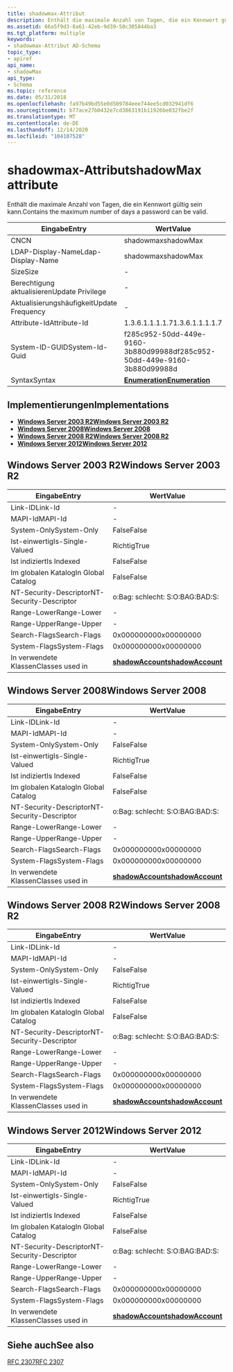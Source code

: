 ```yaml
---
title: shadowmax-Attribut
description: Enthält die maximale Anzahl von Tagen, die ein Kennwort gültig sein kann.
ms.assetid: 66a5f9d3-8a61-42eb-9d39-50c305844ba3
ms.tgt_platform: multiple
keywords:
- shadowmax-Attribut AD-Schema
topic_type:
- apiref
api_name:
- shadowMax
api_type:
- Schema
ms.topic: reference
ms.date: 05/31/2018
ms.openlocfilehash: fa97b49bd55e0d509784eee744ee5cd032941df6
ms.sourcegitcommit: b77ace27b0432e7cd3863191b11926be032fbe2f
ms.translationtype: MT
ms.contentlocale: de-DE
ms.lasthandoff: 12/14/2020
ms.locfileid: "104107528"
---
```

# <a name="shadowmax-attribute"></a><span data-ttu-id="508c7-104">shadowmax-Attribut</span><span class="sxs-lookup"><span data-stu-id="508c7-104">shadowMax attribute</span></span>

<span data-ttu-id="508c7-105">Enthält die maximale Anzahl von Tagen, die ein Kennwort gültig sein kann.</span><span class="sxs-lookup"><span data-stu-id="508c7-105">Contains the maximum number of days a password can be valid.</span></span>



| <span data-ttu-id="508c7-106">Eingabe</span><span class="sxs-lookup"><span data-stu-id="508c7-106">Entry</span></span> | <span data-ttu-id="508c7-107">Wert</span><span class="sxs-lookup"><span data-stu-id="508c7-107">Value</span></span> |
|-------------------|--------------------------------------|
| <span data-ttu-id="508c7-108">CN</span><span class="sxs-lookup"><span data-stu-id="508c7-108">CN</span></span>                | <span data-ttu-id="508c7-109">shadowmax</span><span class="sxs-lookup"><span data-stu-id="508c7-109">shadowMax</span></span>                            |
| <span data-ttu-id="508c7-110">LDAP-Display-Name</span><span class="sxs-lookup"><span data-stu-id="508c7-110">Ldap-Display-Name</span></span> | <span data-ttu-id="508c7-111">shadowmax</span><span class="sxs-lookup"><span data-stu-id="508c7-111">shadowMax</span></span>                            |
| <span data-ttu-id="508c7-112">Size</span><span class="sxs-lookup"><span data-stu-id="508c7-112">Size</span></span>              | \-                                   |
| <span data-ttu-id="508c7-113">Berechtigung aktualisieren</span><span class="sxs-lookup"><span data-stu-id="508c7-113">Update Privilege</span></span>  | \-                                   |
| <span data-ttu-id="508c7-114">Aktualisierungshäufigkeit</span><span class="sxs-lookup"><span data-stu-id="508c7-114">Update Frequency</span></span>  | \-                                   |
| <span data-ttu-id="508c7-115">Attribute-Id</span><span class="sxs-lookup"><span data-stu-id="508c7-115">Attribute-Id</span></span>      | <span data-ttu-id="508c7-116">1.3.6.1.1.1.1.7</span><span class="sxs-lookup"><span data-stu-id="508c7-116">1.3.6.1.1.1.1.7</span></span>                      |
| <span data-ttu-id="508c7-117">System-ID-GUID</span><span class="sxs-lookup"><span data-stu-id="508c7-117">System-Id-Guid</span></span>    | <span data-ttu-id="508c7-118">f285c952-50dd-449e-9160-3b880d99988d</span><span class="sxs-lookup"><span data-stu-id="508c7-118">f285c952-50dd-449e-9160-3b880d99988d</span></span> |
| <span data-ttu-id="508c7-119">Syntax</span><span class="sxs-lookup"><span data-stu-id="508c7-119">Syntax</span></span>            | [<span data-ttu-id="508c7-120">**Enumeration**</span><span class="sxs-lookup"><span data-stu-id="508c7-120">**Enumeration**</span></span>](s-enumeration.md) |



## <a name="implementations"></a><span data-ttu-id="508c7-121">Implementierungen</span><span class="sxs-lookup"><span data-stu-id="508c7-121">Implementations</span></span>

-   [<span data-ttu-id="508c7-122">**Windows Server 2003 R2**</span><span class="sxs-lookup"><span data-stu-id="508c7-122">**Windows Server 2003 R2**</span></span>](#windows-server-2003-r2)
-   [<span data-ttu-id="508c7-123">**Windows Server 2008**</span><span class="sxs-lookup"><span data-stu-id="508c7-123">**Windows Server 2008**</span></span>](#windows-server-2008)
-   [<span data-ttu-id="508c7-124">**Windows Server 2008 R2**</span><span class="sxs-lookup"><span data-stu-id="508c7-124">**Windows Server 2008 R2**</span></span>](#windows-server-2008-r2)
-   [<span data-ttu-id="508c7-125">**Windows Server 2012**</span><span class="sxs-lookup"><span data-stu-id="508c7-125">**Windows Server 2012**</span></span>](#windows-server-2012)

## <a name="windows-server-2003-r2"></a><span data-ttu-id="508c7-126">Windows Server 2003 R2</span><span class="sxs-lookup"><span data-stu-id="508c7-126">Windows Server 2003 R2</span></span>



| <span data-ttu-id="508c7-127">Eingabe</span><span class="sxs-lookup"><span data-stu-id="508c7-127">Entry</span></span> | <span data-ttu-id="508c7-128">Wert</span><span class="sxs-lookup"><span data-stu-id="508c7-128">Value</span></span> |
|------------------------|-----------------------------------------------------|
| <span data-ttu-id="508c7-129">Link-ID</span><span class="sxs-lookup"><span data-stu-id="508c7-129">Link-Id</span></span>                | \-                                                  |
| <span data-ttu-id="508c7-130">MAPI-Id</span><span class="sxs-lookup"><span data-stu-id="508c7-130">MAPI-Id</span></span>                | \-                                                  |
| <span data-ttu-id="508c7-131">System-Only</span><span class="sxs-lookup"><span data-stu-id="508c7-131">System-Only</span></span>            | <span data-ttu-id="508c7-132">False</span><span class="sxs-lookup"><span data-stu-id="508c7-132">False</span></span>                                               |
| <span data-ttu-id="508c7-133">Ist-einwertig</span><span class="sxs-lookup"><span data-stu-id="508c7-133">Is-Single-Valued</span></span>       | <span data-ttu-id="508c7-134">Richtig</span><span class="sxs-lookup"><span data-stu-id="508c7-134">True</span></span>                                                |
| <span data-ttu-id="508c7-135">Ist indiziert</span><span class="sxs-lookup"><span data-stu-id="508c7-135">Is Indexed</span></span>             | <span data-ttu-id="508c7-136">False</span><span class="sxs-lookup"><span data-stu-id="508c7-136">False</span></span>                                               |
| <span data-ttu-id="508c7-137">Im globalen Katalog</span><span class="sxs-lookup"><span data-stu-id="508c7-137">In Global Catalog</span></span>      | <span data-ttu-id="508c7-138">False</span><span class="sxs-lookup"><span data-stu-id="508c7-138">False</span></span>                                               |
| <span data-ttu-id="508c7-139">NT-Security-Descriptor</span><span class="sxs-lookup"><span data-stu-id="508c7-139">NT-Security-Descriptor</span></span> | <span data-ttu-id="508c7-140">o:Bag: schlecht: S:</span><span class="sxs-lookup"><span data-stu-id="508c7-140">O:BAG:BAD:S:</span></span>                                        |
| <span data-ttu-id="508c7-141">Range-Lower</span><span class="sxs-lookup"><span data-stu-id="508c7-141">Range-Lower</span></span>            | \-                                                  |
| <span data-ttu-id="508c7-142">Range-Upper</span><span class="sxs-lookup"><span data-stu-id="508c7-142">Range-Upper</span></span>            | \-                                                  |
| <span data-ttu-id="508c7-143">Search-Flags</span><span class="sxs-lookup"><span data-stu-id="508c7-143">Search-Flags</span></span>           | <span data-ttu-id="508c7-144">0x00000000</span><span class="sxs-lookup"><span data-stu-id="508c7-144">0x00000000</span></span>                                          |
| <span data-ttu-id="508c7-145">System-Flags</span><span class="sxs-lookup"><span data-stu-id="508c7-145">System-Flags</span></span>           | <span data-ttu-id="508c7-146">0x00000000</span><span class="sxs-lookup"><span data-stu-id="508c7-146">0x00000000</span></span>                                          |
| <span data-ttu-id="508c7-147">In verwendete Klassen</span><span class="sxs-lookup"><span data-stu-id="508c7-147">Classes used in</span></span>        | [<span data-ttu-id="508c7-148">**shadowAccount**</span><span class="sxs-lookup"><span data-stu-id="508c7-148">**shadowAccount**</span></span>](c-shadowaccount.md)<br/> |



## <a name="windows-server-2008"></a><span data-ttu-id="508c7-149">Windows Server 2008</span><span class="sxs-lookup"><span data-stu-id="508c7-149">Windows Server 2008</span></span>



| <span data-ttu-id="508c7-150">Eingabe</span><span class="sxs-lookup"><span data-stu-id="508c7-150">Entry</span></span> | <span data-ttu-id="508c7-151">Wert</span><span class="sxs-lookup"><span data-stu-id="508c7-151">Value</span></span> |
|------------------------|-----------------------------------------------------|
| <span data-ttu-id="508c7-152">Link-ID</span><span class="sxs-lookup"><span data-stu-id="508c7-152">Link-Id</span></span>                | \-                                                  |
| <span data-ttu-id="508c7-153">MAPI-Id</span><span class="sxs-lookup"><span data-stu-id="508c7-153">MAPI-Id</span></span>                | \-                                                  |
| <span data-ttu-id="508c7-154">System-Only</span><span class="sxs-lookup"><span data-stu-id="508c7-154">System-Only</span></span>            | <span data-ttu-id="508c7-155">False</span><span class="sxs-lookup"><span data-stu-id="508c7-155">False</span></span>                                               |
| <span data-ttu-id="508c7-156">Ist-einwertig</span><span class="sxs-lookup"><span data-stu-id="508c7-156">Is-Single-Valued</span></span>       | <span data-ttu-id="508c7-157">Richtig</span><span class="sxs-lookup"><span data-stu-id="508c7-157">True</span></span>                                                |
| <span data-ttu-id="508c7-158">Ist indiziert</span><span class="sxs-lookup"><span data-stu-id="508c7-158">Is Indexed</span></span>             | <span data-ttu-id="508c7-159">False</span><span class="sxs-lookup"><span data-stu-id="508c7-159">False</span></span>                                               |
| <span data-ttu-id="508c7-160">Im globalen Katalog</span><span class="sxs-lookup"><span data-stu-id="508c7-160">In Global Catalog</span></span>      | <span data-ttu-id="508c7-161">False</span><span class="sxs-lookup"><span data-stu-id="508c7-161">False</span></span>                                               |
| <span data-ttu-id="508c7-162">NT-Security-Descriptor</span><span class="sxs-lookup"><span data-stu-id="508c7-162">NT-Security-Descriptor</span></span> | <span data-ttu-id="508c7-163">o:Bag: schlecht: S:</span><span class="sxs-lookup"><span data-stu-id="508c7-163">O:BAG:BAD:S:</span></span>                                        |
| <span data-ttu-id="508c7-164">Range-Lower</span><span class="sxs-lookup"><span data-stu-id="508c7-164">Range-Lower</span></span>            | \-                                                  |
| <span data-ttu-id="508c7-165">Range-Upper</span><span class="sxs-lookup"><span data-stu-id="508c7-165">Range-Upper</span></span>            | \-                                                  |
| <span data-ttu-id="508c7-166">Search-Flags</span><span class="sxs-lookup"><span data-stu-id="508c7-166">Search-Flags</span></span>           | <span data-ttu-id="508c7-167">0x00000000</span><span class="sxs-lookup"><span data-stu-id="508c7-167">0x00000000</span></span>                                          |
| <span data-ttu-id="508c7-168">System-Flags</span><span class="sxs-lookup"><span data-stu-id="508c7-168">System-Flags</span></span>           | <span data-ttu-id="508c7-169">0x00000000</span><span class="sxs-lookup"><span data-stu-id="508c7-169">0x00000000</span></span>                                          |
| <span data-ttu-id="508c7-170">In verwendete Klassen</span><span class="sxs-lookup"><span data-stu-id="508c7-170">Classes used in</span></span>        | [<span data-ttu-id="508c7-171">**shadowAccount**</span><span class="sxs-lookup"><span data-stu-id="508c7-171">**shadowAccount**</span></span>](c-shadowaccount.md)<br/> |



## <a name="windows-server-2008-r2"></a><span data-ttu-id="508c7-172">Windows Server 2008 R2</span><span class="sxs-lookup"><span data-stu-id="508c7-172">Windows Server 2008 R2</span></span>



| <span data-ttu-id="508c7-173">Eingabe</span><span class="sxs-lookup"><span data-stu-id="508c7-173">Entry</span></span> | <span data-ttu-id="508c7-174">Wert</span><span class="sxs-lookup"><span data-stu-id="508c7-174">Value</span></span> |
|------------------------|-----------------------------------------------------|
| <span data-ttu-id="508c7-175">Link-ID</span><span class="sxs-lookup"><span data-stu-id="508c7-175">Link-Id</span></span>                | \-                                                  |
| <span data-ttu-id="508c7-176">MAPI-Id</span><span class="sxs-lookup"><span data-stu-id="508c7-176">MAPI-Id</span></span>                | \-                                                  |
| <span data-ttu-id="508c7-177">System-Only</span><span class="sxs-lookup"><span data-stu-id="508c7-177">System-Only</span></span>            | <span data-ttu-id="508c7-178">False</span><span class="sxs-lookup"><span data-stu-id="508c7-178">False</span></span>                                               |
| <span data-ttu-id="508c7-179">Ist-einwertig</span><span class="sxs-lookup"><span data-stu-id="508c7-179">Is-Single-Valued</span></span>       | <span data-ttu-id="508c7-180">Richtig</span><span class="sxs-lookup"><span data-stu-id="508c7-180">True</span></span>                                                |
| <span data-ttu-id="508c7-181">Ist indiziert</span><span class="sxs-lookup"><span data-stu-id="508c7-181">Is Indexed</span></span>             | <span data-ttu-id="508c7-182">False</span><span class="sxs-lookup"><span data-stu-id="508c7-182">False</span></span>                                               |
| <span data-ttu-id="508c7-183">Im globalen Katalog</span><span class="sxs-lookup"><span data-stu-id="508c7-183">In Global Catalog</span></span>      | <span data-ttu-id="508c7-184">False</span><span class="sxs-lookup"><span data-stu-id="508c7-184">False</span></span>                                               |
| <span data-ttu-id="508c7-185">NT-Security-Descriptor</span><span class="sxs-lookup"><span data-stu-id="508c7-185">NT-Security-Descriptor</span></span> | <span data-ttu-id="508c7-186">o:Bag: schlecht: S:</span><span class="sxs-lookup"><span data-stu-id="508c7-186">O:BAG:BAD:S:</span></span>                                        |
| <span data-ttu-id="508c7-187">Range-Lower</span><span class="sxs-lookup"><span data-stu-id="508c7-187">Range-Lower</span></span>            | \-                                                  |
| <span data-ttu-id="508c7-188">Range-Upper</span><span class="sxs-lookup"><span data-stu-id="508c7-188">Range-Upper</span></span>            | \-                                                  |
| <span data-ttu-id="508c7-189">Search-Flags</span><span class="sxs-lookup"><span data-stu-id="508c7-189">Search-Flags</span></span>           | <span data-ttu-id="508c7-190">0x00000000</span><span class="sxs-lookup"><span data-stu-id="508c7-190">0x00000000</span></span>                                          |
| <span data-ttu-id="508c7-191">System-Flags</span><span class="sxs-lookup"><span data-stu-id="508c7-191">System-Flags</span></span>           | <span data-ttu-id="508c7-192">0x00000000</span><span class="sxs-lookup"><span data-stu-id="508c7-192">0x00000000</span></span>                                          |
| <span data-ttu-id="508c7-193">In verwendete Klassen</span><span class="sxs-lookup"><span data-stu-id="508c7-193">Classes used in</span></span>        | [<span data-ttu-id="508c7-194">**shadowAccount**</span><span class="sxs-lookup"><span data-stu-id="508c7-194">**shadowAccount**</span></span>](c-shadowaccount.md)<br/> |



## <a name="windows-server-2012"></a><span data-ttu-id="508c7-195">Windows Server 2012</span><span class="sxs-lookup"><span data-stu-id="508c7-195">Windows Server 2012</span></span>



| <span data-ttu-id="508c7-196">Eingabe</span><span class="sxs-lookup"><span data-stu-id="508c7-196">Entry</span></span> | <span data-ttu-id="508c7-197">Wert</span><span class="sxs-lookup"><span data-stu-id="508c7-197">Value</span></span> |
|------------------------|-----------------------------------------------------|
| <span data-ttu-id="508c7-198">Link-ID</span><span class="sxs-lookup"><span data-stu-id="508c7-198">Link-Id</span></span>                | \-                                                  |
| <span data-ttu-id="508c7-199">MAPI-Id</span><span class="sxs-lookup"><span data-stu-id="508c7-199">MAPI-Id</span></span>                | \-                                                  |
| <span data-ttu-id="508c7-200">System-Only</span><span class="sxs-lookup"><span data-stu-id="508c7-200">System-Only</span></span>            | <span data-ttu-id="508c7-201">False</span><span class="sxs-lookup"><span data-stu-id="508c7-201">False</span></span>                                               |
| <span data-ttu-id="508c7-202">Ist-einwertig</span><span class="sxs-lookup"><span data-stu-id="508c7-202">Is-Single-Valued</span></span>       | <span data-ttu-id="508c7-203">Richtig</span><span class="sxs-lookup"><span data-stu-id="508c7-203">True</span></span>                                                |
| <span data-ttu-id="508c7-204">Ist indiziert</span><span class="sxs-lookup"><span data-stu-id="508c7-204">Is Indexed</span></span>             | <span data-ttu-id="508c7-205">False</span><span class="sxs-lookup"><span data-stu-id="508c7-205">False</span></span>                                               |
| <span data-ttu-id="508c7-206">Im globalen Katalog</span><span class="sxs-lookup"><span data-stu-id="508c7-206">In Global Catalog</span></span>      | <span data-ttu-id="508c7-207">False</span><span class="sxs-lookup"><span data-stu-id="508c7-207">False</span></span>                                               |
| <span data-ttu-id="508c7-208">NT-Security-Descriptor</span><span class="sxs-lookup"><span data-stu-id="508c7-208">NT-Security-Descriptor</span></span> | <span data-ttu-id="508c7-209">o:Bag: schlecht: S:</span><span class="sxs-lookup"><span data-stu-id="508c7-209">O:BAG:BAD:S:</span></span>                                        |
| <span data-ttu-id="508c7-210">Range-Lower</span><span class="sxs-lookup"><span data-stu-id="508c7-210">Range-Lower</span></span>            | \-                                                  |
| <span data-ttu-id="508c7-211">Range-Upper</span><span class="sxs-lookup"><span data-stu-id="508c7-211">Range-Upper</span></span>            | \-                                                  |
| <span data-ttu-id="508c7-212">Search-Flags</span><span class="sxs-lookup"><span data-stu-id="508c7-212">Search-Flags</span></span>           | <span data-ttu-id="508c7-213">0x00000000</span><span class="sxs-lookup"><span data-stu-id="508c7-213">0x00000000</span></span>                                          |
| <span data-ttu-id="508c7-214">System-Flags</span><span class="sxs-lookup"><span data-stu-id="508c7-214">System-Flags</span></span>           | <span data-ttu-id="508c7-215">0x00000000</span><span class="sxs-lookup"><span data-stu-id="508c7-215">0x00000000</span></span>                                          |
| <span data-ttu-id="508c7-216">In verwendete Klassen</span><span class="sxs-lookup"><span data-stu-id="508c7-216">Classes used in</span></span>        | [<span data-ttu-id="508c7-217">**shadowAccount**</span><span class="sxs-lookup"><span data-stu-id="508c7-217">**shadowAccount**</span></span>](c-shadowaccount.md)<br/> |



## <a name="see-also"></a><span data-ttu-id="508c7-218">Siehe auch</span><span class="sxs-lookup"><span data-stu-id="508c7-218">See also</span></span>

<dl> <dt>

[<span data-ttu-id="508c7-219">RFC 2307</span><span class="sxs-lookup"><span data-stu-id="508c7-219">RFC 2307</span></span>](https://www.ietf.org/rfc/rfc2307.txt)
</dt> </dl>

 

 





